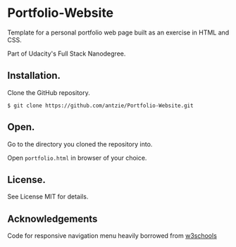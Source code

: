 # Portfolio-Website
Template for a personal portfolio web page built as an exercise in HTML and CSS.
 
Part of Udacity's Full Stack Nanodegree.

## Installation.
Clone the GitHub repository.
```
$ git clone https://github.com/antzie/Portfolio-Website.git
```
## Open.
Go to the directory you cloned the repository into.

Open ```portfolio.html``` in browser of your choice. 

## License.
See License MIT for details.

## Acknowledgements
Code for responsive navigation menu heavily borrowed from [w3schools](https://www.w3schools.com/w3css/w3css_sidebar.asp)
